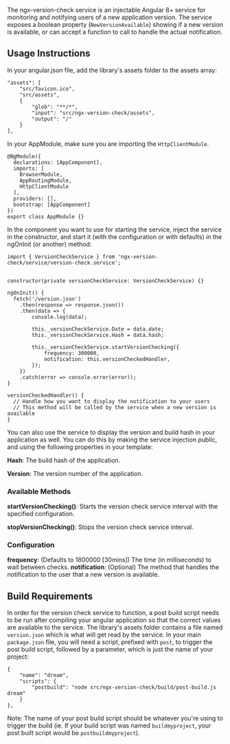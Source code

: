 The ngx-version-check service is an injectable Angular 8+ service for monitoring and notifying users of a new application version. The service exposes a boolean property (`NewVersionAvailable`) showing if a new version is available, or can accept a function to call to handle the actual notification.

## Usage Instructions

In your angular.json file, add the library's assets folder to the assets array:

```
"assets": [
    "src/favicon.ico",
    "src/assets",
    {
        "glob": "**/*",
        "input": "src/ngx-version-check/assets",
        "output": "/"
    }
],
```

In your AppModule, make sure you are importing the `HttpClientModule`.

```
@NgModule({
  declarations: [AppComponent],
  imports: [
    BrowserModule,
    AppRoutingModule,
    HttpClientModule
  ],
  providers: [],
  bootstrap: [AppComponent]
})
export class AppModule {}
```

In the component you want to use for starting the service, inject the service in the constructor, and start it (with the configuration or with defaults) in the ngOnInit (or another) method:

```
import { VersionCheckService } from 'ngx-version-check/service/version-check.service';
```

```

constructor(private versionCheckService: VersionCheckService) {}

ngOnInit() {
  fetch('/version.json')
    .then(response => response.json())
    .then(data => {
        console.log(data);

        this._versionCheckService.Date = data.date;
        this._versionCheckService.Hash = data.hash;

        this._versionCheckService.startVersionChecking({
            frequency: 300000,
            notification: this.versionCheckedHandler,
        });
    })
    .catch(error => console.error(error));
}

versionCheckedHandler() {
  // Handle how you want to display the notification to your users
  // This method will be called by the service when a new version is available
}
```

You can also use the service to display the version and build hash in your application as well. You can do this by making the service injection public, and using the following properties in your template:

**Hash**: The build hash of the application.

**Version**: The version number of the application.

### Available Methods

**startVersionChecking()**: Starts the version check service interval with the specified configuration.

**stopVersionChecking()**: Stops the version check service interval.

### Configuration

**frequency**: (Defaults to 1800000 [30mins]) The time (in milliseconds) to wait between checks.
**notification**: (Optional) The method that handles the notification to the user that a new version is available.

## Build Requirements

In order for the version check service to function, a post build script needs to be run after compiling your angular application so that the correct values are available to the service. The library's assets folder contains a file named `version.json` which is what will get read by the service. In your main `package.json` file, you will need a script, prefixed with `post`, to trigger the post build script, followed by a parameter, which is just the name of your project:

```
{
    "name": "dream",
    "scripts": {
        "postbuild": "node src/ngx-version-check/build/post-build.js dream"
    }
},
```

Note: The name of your post build script should be whatever you're using to trigger the build (ie. If your build script was named `buildmyproject`, your post built script would be `postbuildmyproject`).
